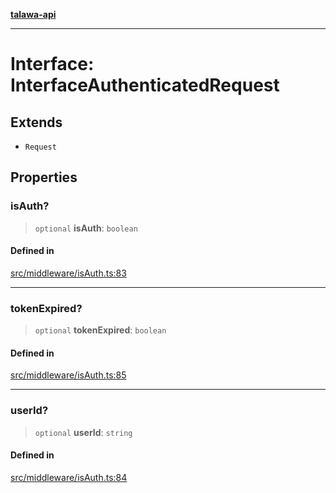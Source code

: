 [**talawa-api**](../../../README.md)

***

# Interface: InterfaceAuthenticatedRequest

## Extends

- `Request`

## Properties

### isAuth?

> `optional` **isAuth**: `boolean`

#### Defined in

[src/middleware/isAuth.ts:83](https://github.com/Suyash878/talawa-api/blob/095e6964ce2a06c1c30d1acf81b6162203f1db91/src/middleware/isAuth.ts#L83)

***

### tokenExpired?

> `optional` **tokenExpired**: `boolean`

#### Defined in

[src/middleware/isAuth.ts:85](https://github.com/Suyash878/talawa-api/blob/095e6964ce2a06c1c30d1acf81b6162203f1db91/src/middleware/isAuth.ts#L85)

***

### userId?

> `optional` **userId**: `string`

#### Defined in

[src/middleware/isAuth.ts:84](https://github.com/Suyash878/talawa-api/blob/095e6964ce2a06c1c30d1acf81b6162203f1db91/src/middleware/isAuth.ts#L84)
